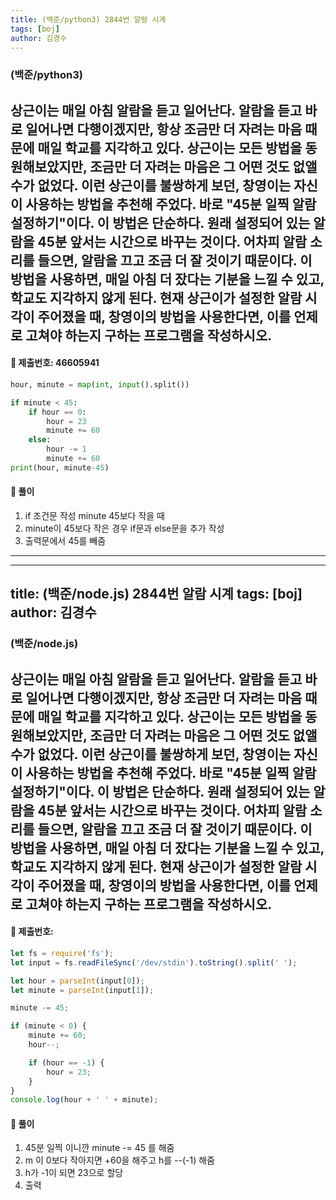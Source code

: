 ```yaml
---
title: (백준/python3) 2844번 알람 시계
tags: [boj]
author: 김경수
---
```


### (백준/python3) 
## 상근이는 매일 아침 알람을 듣고 일어난다. 알람을 듣고 바로 일어나면 다행이겠지만, 항상 조금만 더 자려는 마음 때문에 매일 학교를 지각하고 있다. 상근이는 모든 방법을 동원해보았지만, 조금만 더 자려는 마음은 그 어떤 것도 없앨 수가 없었다. 이런 상근이를 불쌍하게 보던, 창영이는 자신이 사용하는 방법을 추천해 주었다. 바로 "45분 일찍 알람 설정하기"이다. 이 방법은 단순하다. 원래 설정되어 있는 알람을 45분 앞서는 시간으로 바꾸는 것이다. 어차피 알람 소리를 들으면, 알람을 끄고 조금 더 잘 것이기 때문이다. 이 방법을 사용하면, 매일 아침 더 잤다는 기분을 느낄 수 있고, 학교도 지각하지 않게 된다. 현재 상근이가 설정한 알람 시각이 주어졌을 때, 창영이의 방법을 사용한다면, 이를 언제로 고쳐야 하는지 구하는 프로그램을 작성하시오.
#### 📌 제출번호: 46605941
``` python
hour, minute = map(int, input().split())

if minute < 45:
    if hour == 0:
        hour = 23
        minute += 60
    else:
        hour -= 1
        minute += 60
print(hour, minute-45)
```

#### 📌 풀이
1. if 조건문 작성 minute 45보다 작을 때
2. minute이 45보다 작은 경우 if문과 else문을 추가 작성
3. 출력문에서 45를 빼줌

<hr>

---
title: (백준/node.js) 2844번 알람 시계
tags: [boj]
author: 김경수
---

### (백준/node.js) 
## 상근이는 매일 아침 알람을 듣고 일어난다. 알람을 듣고 바로 일어나면 다행이겠지만, 항상 조금만 더 자려는 마음 때문에 매일 학교를 지각하고 있다. 상근이는 모든 방법을 동원해보았지만, 조금만 더 자려는 마음은 그 어떤 것도 없앨 수가 없었다. 이런 상근이를 불쌍하게 보던, 창영이는 자신이 사용하는 방법을 추천해 주었다. 바로 "45분 일찍 알람 설정하기"이다. 이 방법은 단순하다. 원래 설정되어 있는 알람을 45분 앞서는 시간으로 바꾸는 것이다. 어차피 알람 소리를 들으면, 알람을 끄고 조금 더 잘 것이기 때문이다. 이 방법을 사용하면, 매일 아침 더 잤다는 기분을 느낄 수 있고, 학교도 지각하지 않게 된다. 현재 상근이가 설정한 알람 시각이 주어졌을 때, 창영이의 방법을 사용한다면, 이를 언제로 고쳐야 하는지 구하는 프로그램을 작성하시오.
#### 📌 제출번호: 
``` js
let fs = require('fs');
let input = fs.readFileSync('/dev/stdin').toString().split(' ');

let hour = parseInt(input[0]);
let minute = parseInt(input[1]);

minute -= 45;

if (minute < 0) {
    minute += 60;
    hour--;

    if (hour == -1) {
        hour = 23;
    }
}
console.log(hour + ' ' + minute);
```

#### 📌 풀이
1. 45분 일찍 이니깐 minute -= 45 를 해줌
2. m 이 0보다 작아지면 +60을 해주고 h를 --(-1) 해줌
3. h가 -1이 되면 23으로 할당
4. 출력